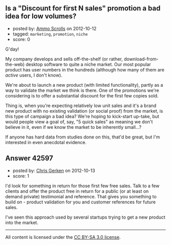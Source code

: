 ## Is a "Discount for first N sales" promotion a bad idea for low volumes?

- posted by: [Ammo Scrolls](https://stackexchange.com/users/-1/19940-ammo-scrolls) on 2012-10-12
- tagged: `marketing`, `promotion`, `niche`
- score: 0

G'day!

My company develops and sells off-the-shelf (or rather, download-from-the-web) desktop software to quite a niche market. Our most popular product has user numbers in the hundreds (although how many of them are *active* users, I don't know).

We're about to launch a new product (with limited functionality), partly as a way to validate the market we think is there. One of the promotions we're considering is to offer a substantial discount for the first few copies sold.

Thing is, when you're expecting relatively low unit sales and it's a brand new product with no existing validation (or social proof) from the market, is this type of campaign a bad idea? We're hoping to kick-start up-take, but would people view a goal of, say, "5 quick sales" as meaning we don't believe in it, even if we know the market to be inherently small...?

If anyone has hard data from studies done on this, that'd be great, but I'm interested in even anecdotal evidence.


## Answer 42597

- posted by: [Chris Gerken](https://stackexchange.com/users/-1/19916-chris-gerken) on 2012-10-13
- score: 1

I'd look for something in return for those first few free sales.  Talk to a few clients and offer the product free in return for a public (or at least on demand private) testimonial and reference. That gives you something to build on - product validation for you and customer references for future sales.

I've seen this approach used by several startups trying to get a new product into the market.   



---

All content is licensed under the [CC BY-SA 3.0 license](https://creativecommons.org/licenses/by-sa/3.0/).
